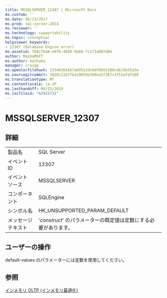 ```yaml
---
title: MSSQLSERVER_12307 | Microsoft Docs
ms.custom: ''
ms.date: 06/13/2017
ms.prod: sql-server-2014
ms.reviewer: ''
ms.technology: supportability
ms.topic: conceptual
helpviewer_keywords:
- 12307 (Database Engine error)
ms.assetid: 768cf6a8-e0f6-4668-9ab6-7c171a88fd86
author: MashaMSFT
ms.author: mathoma
manager: craigg
ms.openlocfilehash: 215463641b7a695a33c6df0855280cdb19e55a5e
ms.sourcegitcommit: 3026c22b7fba19059a769ea5f367c4f51efaf286
ms.translationtype: MT
ms.contentlocale: ja-JP
ms.lasthandoff: 06/15/2019
ms.locfileid: "62915732"
---
```

# <a name="mssqlserver12307"></a>MSSQLSERVER_12307
    
## <a name="details"></a>詳細  
  
|||  
|-|-|  
|製品名|SQL Server|  
|イベント ID|12307|  
|イベント ソース|MSSQLSERVER|  
|コンポーネント|SQLEngine|  
|シンボル名|HK_UNSUPPORTED_PARAM_DEFAULT|  
|メッセージ テキスト|'*construct*' のパラメーターの既定値は定数にする必要があります。|  
  
## <a name="user-action"></a>ユーザーの操作  
 default-values のパラメーターには定数を使用してください。  
  
## <a name="see-also"></a>参照  
 [インメモリ OLTP &#40;インメモリ最適化&#41;](../in-memory-oltp/in-memory-oltp-in-memory-optimization.md)  
  
  
